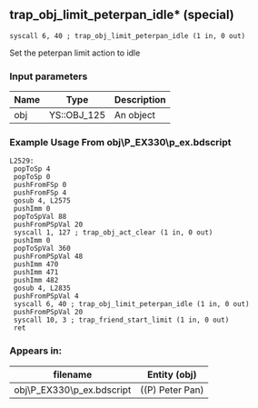 ## trap_obj_limit_peterpan_idle* (special)

`syscall 6, 40 ; trap_obj_limit_peterpan_idle (1 in, 0 out)`

Set the peterpan limit action to idle

### Input parameters
| Name | Type | Description
|------|------|------------
| obj   | YS::OBJ_125   | An object


### Example Usage From obj\P_EX330\p_ex.bdscript
```plaintext
L2529:
 popToSp 4
 popToSp 0
 pushFromFSp 0
 pushFromFSp 4
 gosub 4, L2575
 pushImm 0
 popToSpVal 88
 pushFromPSpVal 20
 syscall 1, 127 ; trap_obj_act_clear (1 in, 0 out)
 pushImm 0
 popToSpVal 360
 pushFromPSpVal 48
 pushImm 470
 pushImm 471
 pushImm 482
 gosub 4, L2835
 pushFromPSpVal 4
 syscall 6, 40 ; trap_obj_limit_peterpan_idle (1 in, 0 out)
 pushFromPSpVal 20
 syscall 10, 3 ; trap_friend_start_limit (1 in, 0 out)
 ret
```


### Appears in:
| filename | Entity (obj)
|----------|-------------
| obj\P_EX330\p_ex.bdscript       | ((P) Peter Pan)          



